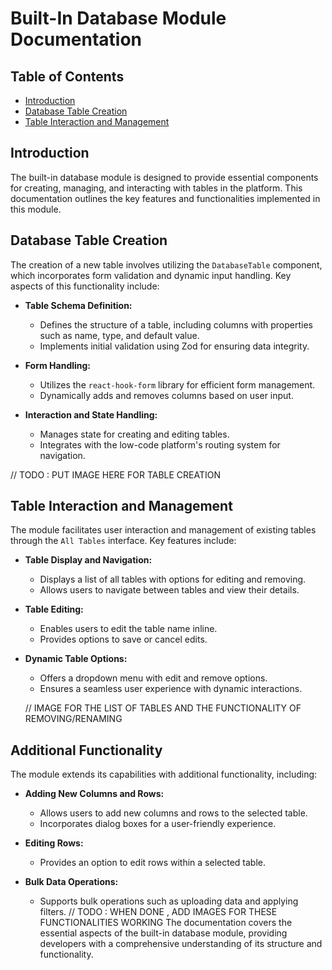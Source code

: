 # Built-In Database Module Documentation

## Table of Contents

- [Introduction](#introduction)
- [Database Table Creation](#database-table-creation)
- [Table Interaction and Management](#table-interaction-and-management)

## Introduction

The built-in database module is designed to provide essential components for creating, managing, and interacting with tables in the platform. This documentation outlines the key features and functionalities implemented in this module.

## Database Table Creation

The creation of a new table involves utilizing the `DatabaseTable` component, which incorporates form validation and dynamic input handling. Key aspects of this functionality include:

- **Table Schema Definition:**
  - Defines the structure of a table, including columns with properties such as name, type, and default value.
  - Implements initial validation using Zod for ensuring data integrity.

- **Form Handling:**
  - Utilizes the `react-hook-form` library for efficient form management.
  - Dynamically adds and removes columns based on user input.

- **Interaction and State Handling:**
  - Manages state for creating and editing tables.
  - Integrates with the low-code platform's routing system for navigation.

// TODO : PUT IMAGE HERE FOR TABLE CREATION 
## Table Interaction and Management

The module facilitates user interaction and management of existing tables through the `All Tables` interface. Key features include:

- **Table Display and Navigation:**
  - Displays a list of all tables with options for editing and removing.
  - Allows users to navigate between tables and view their details.

- **Table Editing:**
  - Enables users to edit the table name inline.
  - Provides options to save or cancel edits.

- **Dynamic Table Options:**
  - Offers a dropdown menu with edit and remove options.
  - Ensures a seamless user experience with dynamic interactions.

  // IMAGE FOR THE LIST OF TABLES AND THE FUNCTIONALITY OF REMOVING/RENAMING

## Additional Functionality

The module extends its capabilities with additional functionality, including:

- **Adding New Columns and Rows:**
  - Allows users to add new columns and rows to the selected table.
  - Incorporates dialog boxes for a user-friendly experience.

- **Editing Rows:**
  - Provides an option to edit rows within a selected table.

- **Bulk Data Operations:**
  - Supports bulk operations such as uploading data and applying filters.
// TODO : WHEN DONE , ADD IMAGES FOR THESE FUNCTIONALITIES WORKING
The documentation covers the essential aspects of the built-in database module, providing developers with a comprehensive understanding of its structure and functionality.